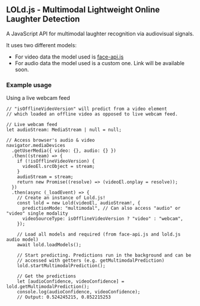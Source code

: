 ## LOLd.js - Multimodal Lightweight Online Laughter Detection

A JavaScript API for multimodal laughter recognition via audiovisual signals.

It uses two different models:

- For video data the model used is [face-api.js](https://github.com/justadudewhohacks/face-api.js/)
- For audio data the model used is a custom one. Link will be available soon.

### Example usage

Using a live webcam feed

```
// "isOfflineVideoVersion" will predict from a video element
// which loaded an offline video as opposed to live webcam feed.

// Live webcam feed
let audioStream: MediaStream | null = null;

// Access browser's audio & video
navigator.mediaDevices
  .getUserMedia({ video: {}, audio: {} })
  .then((stream) => {
    if (!isOfflineVideoVersion) {
      videoEl.srcObject = stream;
    }
    audioStream = stream;
    return new Promise((resolve) => (videoEl.onplay = resolve));
  })
  .then(async (_loadEvent) => {
    // Create an instance of Lold.js!
    const lold = new Lold(videoEl, audioStream!, {
      predictionMode: "multimodal", // Can also access "audio" or "video" single modality
      videoSourceType: isOfflineVideoVersion ? "video" : "webcam",
    });

    // Load all models and required (from face-api.js and lold.js audio model)
    await lold.loadModels();

    // Start predicting. Predictions run in the background and can be
    // accessed with getters (e.g. getMultimodalPrediction)
    lold.startMultimodalPrediction();

    // Get the predictions
    let [audioConfidence, videoConfidence] = lold.getMultimodalPrediction();
    console.log(audioConfidence, videoConfidence);
    // Output: 0.524245215, 0.852215253

```
